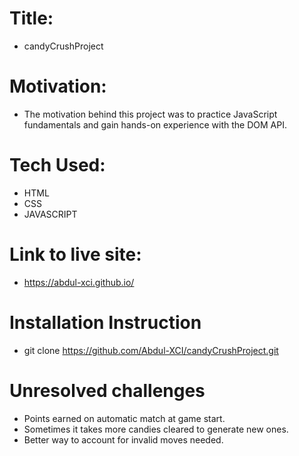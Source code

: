 # Title: 
   - candyCrushProject

# Motivation: 
   - The motivation behind this project was to practice JavaScript fundamentals and gain hands-on experience with the DOM API.

# Tech Used:
  - HTML
  - CSS
  - JAVASCRIPT

# Link to live site:
  - https://abdul-xci.github.io/

# Installation Instruction
  - git clone https://github.com/Abdul-XCI/candyCrushProject.git

# Unresolved challenges
  - Points earned on automatic match at game start.
  - Sometimes it takes more candies cleared to generate new ones.
  - Better way to account for invalid moves needed.

